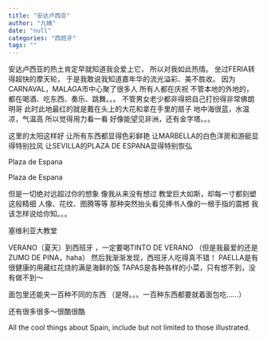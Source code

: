 ```yaml
---
title: "安达卢西亚"
author: "九姨"
date: "null"
categories: "西班牙"
tags: ""
---
```


安达卢西亚的热土肯定早就知道我会爱上它， 所以对我如此热情。 坐过FERIA转得超快的摩天轮， 于是我敢说我知道嘉年华的流光溢彩、美不胜收。 因为CARNAVAL，MALAGA市中心聚了很多人 所有人都在庆祝 不管本地的外地的，都在喝酒、吃东西、奏乐、跳舞。。。 不管男女老少都非得把自己打扮得非常佛朗明哥 此时此地最红的就是戴在头上的大花和拿在手里的扇子 地中海很蓝，水温凉，气温高 所以觉得用力看一看 好像能望见非洲，还有金字塔。。。

这里的太阳这样好 让所有东西都显得色彩鲜艳 让MARBELLA的白色洋房和游艇显得特别拉风 让SEVILLA的PLAZA DE ESPANA显得特别恢弘

Plaza de Espana

Plaza de Espana

但是一切绝对远超过你的想象 像我从来没有想过 教堂巨大如斯，却每一寸都刻塑这般精细 人像、花纹、图腾等等 那种突然抬头看见捧书人像的一根手指的震撼 我该怎样说给你知。。。

塞维利亚大教堂

VERANO（夏天）到西班牙 ，一定要喝TINTO DE VERANO （但是我最爱的还是ZUMO DE PINA，haha） 然后我渐渐发现，西班牙人吃得真不错！ PAELLA是有很健康的用藏红花烧的满是海鲜的饭 TAPAS是各种各样的小菜，只有想不到，没有做不到～

面包里还能夹一百种不同的东西 （是呀。。。一百种东西都要就着面包吃……）

还有很多很多～很酷很酷

All the cool things about Spain, include but not limited to those illustrated.
